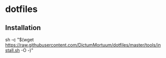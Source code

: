 # dotfiles

## Installation

sh -c "$(wget https://raw.githubusercontent.com/DictumMortuum/dotfiles/master/tools/install.sh -O -)"
